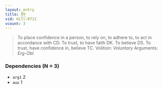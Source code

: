 ```yaml
---
layout: entry
title: རྟོན་
vid: Hill:0712
vcount: 3
---
```

> To place confidence in a person, to rely on, to adhere to, to act in accordance with CD\. To trust, to have faith DK\. To believe DS\. To trust, have confidence in, believe TC\.
> Volition: _Voluntary_
> Arguments: _Erg-Obl_


### Dependencies (N = 3)
* `arg1` 2
* `aux` 1
